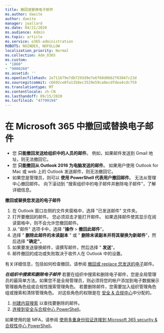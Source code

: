 ```yaml
---
title: 撤回或替换电子邮件
ms.author: daeite
author: daeite
manager: joallard
ms.date: 04/21/2020
ms.audience: Admin
ms.topic: article
ms.service: o365-administration
ROBOTS: NOINDEX, NOFOLLOW
localization_priority: Normal
ms.collection: Adm_O365
ms.custom:
- "1860"
- "9000260"
ms.assetid: ''
ms.openlocfilehash: 2e711679e7db7293d9e7e6f68d0662f03047c23d
ms.sourcegitcommit: c6692ce0fa1358ec3529e59ca0ecdfdea4cdc759
ms.translationtype: MT
ms.contentlocale: zh-CN
ms.lasthandoff: 09/15/2020
ms.locfileid: "47799194"
---
```

# <a name="recall-or-replace-an-email-message-in-microsoft-365"></a>在 Microsoft 365 中撤回或替换电子邮件

- 您 **只能撤回发送给组织中的人员的邮件**。 例如，如果邮件发送到 Gmail 地址，则无法撤回它。
- 您 **只能撤回从 Outlook 2016 为电脑发送的邮件**。 如果用户使用 Outlook for Mac 或 web 上的 Outlook 发送邮件，则无法撤回它。
- 如果您是管理员，则可以 **使用 PowerShell 代表用户撤回邮件**。 无法从管理中心撤回邮件。 向下滚动到 "搜索组织中的电子邮件并删除电子邮件"，了解详细信息。

**撤回或替换您发送的电子邮件**

1. 在 Outlook 窗口左侧的文件夹窗格中，选择 "已发送邮件" 文件夹。
2. 打开要撤回的邮件。 您必须双击才能打开邮件。 如果选择邮件使其显示在阅读窗格中，则不会允许您撤回邮件。
3. 从 "邮件" 选项卡中，选择 "**操作**  >  **撤回此邮件**"。
4. 选择 " **删除此邮件的未读副本** " 或 " **删除未读副本并将其替换为新邮件**"，然后选择 **"确定"**。
5. 如果要发送替换邮件，请撰写邮件，然后选择 " **发送**"。
6. 邮件撤回的成功或失败取决于收件人在 Outlook 中的设置。

有关详细信息，包括如何检查撤回，请参阅 [撤回或 replace 您发送的电子](https://support.office.com/article/35027f88-d655-4554-b4f8-6c0729a723a0)邮件。

***在组织中搜索和删除电子邮件*** 若要在组织中搜索和删除电子邮件，您是全局管理员的最简单方法。如果您不是全局管理员，则必须将您的帐户添加到电子数据展示管理器角色组或合规性搜索管理角色。 若要删除邮件，您需要加入组织管理角色组或搜索和清除管理角色。 对这些角色的权限是在 [安全 & 合规中心](https://protection.office.com/)中分配的。

1. [创建内容搜索](https://docs.microsoft.com/microsoft-365/compliance/content-search) 以查找要删除的邮件。
2. [连接到安全与合规中心 PowerShell](https://docs.microsoft.com/powershell/exchange/office-365-scc/connect-to-scc-powershell/connect-to-scc-powershell?view=exchange-ps)。 

如果使用的是 MFA，请参阅 [使用多重身份验证连接到 Microsoft 365 security & 合规性中心 PowerShell](https://docs.microsoft.com/powershell/exchange/office-365-scc/connect-to-scc-powershell/mfa-connect-to-scc-powershell?view=exchange-ps)。 
